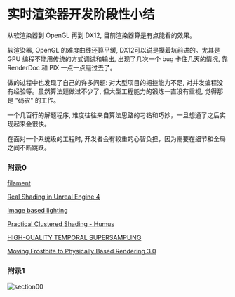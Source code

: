 # 实时渲染器开发阶段性小结

从软渲染器到 OpenGL 再到 DX12, 目前渲染器算是有点能看的效果。

软渲染器, OpenGL 的难度曲线还算平缓, DX12可以说是摸着坑前进的。尤其是 GPU 编程不能用传统的方式调试和输出, 出现了几次一个 bug 卡住几天的情况, 靠 RenderDoc 和 PIX 一点一点磨过去了。

做的过程中也发现了自己的许多问题: 对大型项目的把控能力不足, 对并发编程没有经验等。虽然算法题做过不少了, 但大型工程能力的锻炼一直没有重视, 觉得那是 "码农" 的工作。

一个几百行的解题程序, 难度往往来自算法思路的刁钻和巧妙，一旦想通了之后实现起来会很快。

在面对一个系统级的工程时, 开发者会有较重的心智负担，因为需要在细节和全局之间不断跳跃。

### 附录0

[filament](https://github.com/google/filament)

[Real Shading in Unreal Engine 4](https://blog.selfshadow.com/publications/s2013-shading-course/#course_content)

[Image based lighting](https://drive.google.com/file/d/1N9c-zVpwEQJJ-dSeSbQXKhms-h66QJ6S/view)

[Practical Clustered Shading - Humus](http://www.humus.name/Articles/PracticalClusteredShading.pdf)

[HIGH-QUALITY TEMPORAL SUPERSAMPLING](https://de45xmedrsdbp.cloudfront.net/Resources/files/TemporalAA_small-59732822.pdf)

[Moving Frostbite to Physically Based Rendering 3.0](https://seblagarde.files.wordpress.com/2015/07/course_notes_moving_frostbite_to_pbr_v32.pdf)

### 附录1

![section00](D:\Code\p0\DRenderer\log\pic\section00.png)